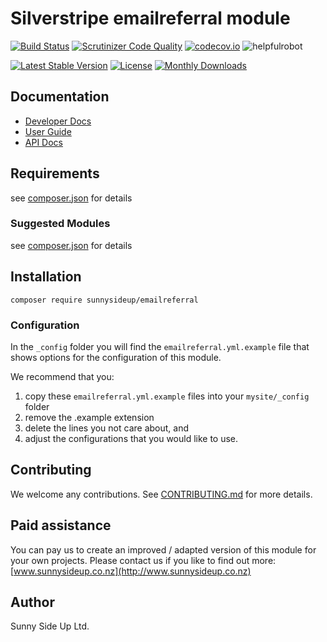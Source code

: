 # Silverstripe emailreferral module
[![Build Status](https://travis-ci.org/sunnysideup/silverstripe-emailreferral.svg?branch=master)](https://travis-ci.org/sunnysideup/silverstripe-emailreferral)
[![Scrutinizer Code Quality](https://scrutinizer-ci.com/g/sunnysideup/silverstripe-emailreferral/badges/quality-score.png?b=master)](https://scrutinizer-ci.com/g/sunnysideup/silverstripe-emailreferral/?branch=master)
[![codecov.io](https://codecov.io/github/sunnysideup/silverstripe-emailreferral/coverage.svg?branch=master)](https://codecov.io/github/sunnysideup/silverstripe-emailreferral?branch=master)
![helpfulrobot](https://helpfulrobot.io/sunnysideup/emailreferral/badge)

[![Latest Stable Version](https://poser.pugx.org/sunnysideup/emailreferral/version)](https://packagist.org/packages/sunnysideup/emailreferral)
[![License](https://poser.pugx.org/sunnysideup/emailreferral/license)](https://packagist.org/packages/sunnysideup/emailreferral)
[![Monthly Downloads](https://poser.pugx.org/sunnysideup/emailreferral/d/monthly)](https://packagist.org/packages/sunnysideup/emailreferral)


## Documentation



 * [Developer Docs](docs/en/INDEX.md)
 * [User Guide](docs/en/userguide.md)
 * [API Docs](http://docs.ssmods.com/sunnysideup/emailreferral)

## Requirements



see [composer.json](composer.json) for details

### Suggested Modules



see [composer.json](composer.json) for details


## Installation


```
composer require sunnysideup/emailreferral
```

### Configuration



In the `_config` folder you will find the `emailreferral.yml.example`
file that shows options for the configuration of this module.

We recommend that you:

  1. copy these `emailreferral.yml.example` files into your
`mysite/_config` folder
  2. remove the .example extension
  3. delete the lines you not care about, and
  4. adjust the configurations that you would like to use.


## Contributing



We welcome any contributions. See [CONTRIBUTING.md](CONTRIBUTING.md) for more details.

## Paid assistance



You can pay us to create an improved / adapted version of this module for your own projects.  Please contact us if you like to find out more: [www.sunnysideup.co.nz](http://www.sunnysideup.co.nz)

## Author



Sunny Side Up Ltd.
